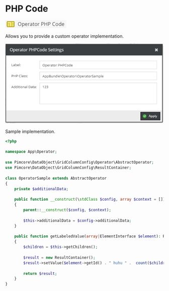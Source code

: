 # PHP Code

![Symbol](../../../img/gridconfig/operator_phpcode_symbol.png)

Allows you to provide a custom operator implementation.

![Sample](../../../img/gridconfig/operator_phpcode_sample.png)

Sample implementation.

```php
<?php

namespace App\Operator;

use Pimcore\DataObject\GridColumnConfig\Operator\AbstractOperator;
use Pimcore\DataObject\GridColumnConfig\ResultContainer;

class OperatorSample extends AbstractOperator
{
    private $additionalData;
    
    public function __construct(\stdClass $config, array $context = [])
    {
        parent::__construct($config, $context);

        $this->additionalData = $config->additionalData;
    }

    public function getLabeledValue(array|ElementInterface $element): ResultContainer
    {
        $children = $this->getChildren();

        $result = new ResultContainer();
        $result->setValue($element->getId() . " huhu " .  count($children) . " " . $this->additionalData);

        return $result;
    }
}
```





